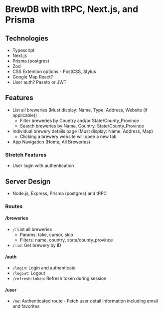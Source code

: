# BrewDB with tRPC, Next.js, and Prisma

## Technologies

- Typescript
- Next.js
- Prisma (postgres)
- Zod
- CSS Extention options - PostCSS, Stylus
- Google Map React?
- User auth? Paseto or JWT

## Features

- List all breweries (Must display: Name, Type, Address, Website (if applicable))
  - Filter breweries by Country and/or State/County_Province
  - Search breweries by Name, Country, State/County_Province
- Individual brewery details page (Must display: Name, Address, Map)
  - Clicking a brewery website will open a new tab
- App Navigation (Home, All Breweries)

### Stretch Features

- User login with authentication

## Server Design

- Node.js, Express, Prisma (postgres) and tRPC

### Routes

#### /breweries

- `/`: List all breweries
  - Params: take, cursor, skip
  - Filters: name, country, state/county_province
- `/:id`: Get brewery by ID

#### /auth

- `/login`: Login and authenticate
- `/logout`: Logout
- `/refresh-token`: Refresh token during session

#### /user

- `/me`: Authenticated route - Fetch user detail information including email and favorites
